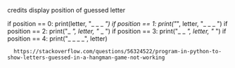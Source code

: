 credits 
display position of guessed letter

if position == 0:
      print(letter, "_ _ _ _")
    if position == 1:
      print("_", letter, "_ _ _ ")
    if position == 2:
      print("_ _", letter, "_ _ ")
    if position == 3:
      print("_ _ _", letter, "_ ")
    if position == 4:
      print("_ _ _ _", letter)

      https://stackoverflow.com/questions/56324522/program-in-python-to-show-letters-guessed-in-a-hangman-game-not-working